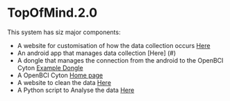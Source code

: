 # TopOfMind.2.0

This system has siz major components:
* A website for customisation of how the data collection occurs [Here](https://tom-customise.netlify.app/)
* An android app that manages data collection [Here] (#)
* A dongle that manages the connection from the android to the OpenBCI Cyton [Example Dongle](https://shop.openbci.com/products/cyton-biosensing-board-8-channel?variant=38958638542)
* A OpenBCI Cyton [Home page](https://shop.openbci.com/products/cyton-biosensing-board-8-channel?variant=38958638542)
* A website to clean the data [Here](https://tom-cleaner.netlify.app)
* A Python script to Analyse the data [Here](https://github.com/kris-geyer/TopOfMind.2.0/blob/master/analysis/basic%20visualisation.ipynb)

